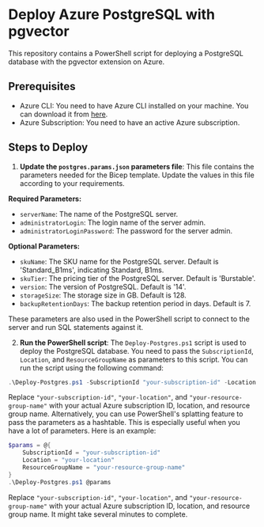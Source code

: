 # Deploy Azure PostgreSQL with pgvector 

This repository contains a PowerShell script for deploying a PostgreSQL database with the pgvector extension on Azure.

## Prerequisites 

- Azure CLI: You need to have Azure CLI installed on your machine. You can download it from [here](https://docs.microsoft.com/en-us/cli/azure/install-azure-cli).
- Azure Subscription: You need to have an active Azure subscription.

## Steps to Deploy 

1. **Update the `postgres.params.json` parameters file**: This file contains the parameters needed for the Bicep template. Update the values in this file according to your requirements.

**Required Parameters:**

- `serverName`: The name of the PostgreSQL server.
- `administratorLogin`: The login name of the server admin.
- `administratorLoginPassword`: The password for the server admin.

**Optional Parameters:**

- `skuName`: The SKU name for the PostgreSQL server. Default is 'Standard_B1ms', indicating Standard, B1ms.
- `skuTier`: The pricing tier of the PostgreSQL server. Default is 'Burstable'.
- `version`: The version of PostgreSQL. Default is '14'.
- `storageSize`: The storage size in GB. Default is 128.
- `backupRetentionDays`: The backup retention period in days. Default is 7.

These parameters are also used in the PowerShell script to connect to the server and run SQL statements against it.

2. **Run the PowerShell script**: The `Deploy-Postgres.ps1` script is used to deploy the PostgreSQL database. You need to pass the `SubscriptionId`, `Location`, and `ResourceGroupName` as parameters to this script. You can run the script using the following command:

```powershell
.\Deploy-Postgres.ps1 -SubscriptionId "your-subscription-id" -Location "your-location" -ResourceGroupName "your-resource-group-name"
```

Replace `"your-subscription-id"`, `"your-location"`, and `"your-resource-group-name"` with your actual Azure subscription ID, location, and resource group name. 
Alternatively, you can use PowerShell's splatting feature to pass the parameters as a hashtable. This is especially useful when you have a lot of parameters. Here is an example:

```powershell
$params = @{
    SubscriptionId = "your-subscription-id"
    Location = "your-location"
    ResourceGroupName = "your-resource-group-name"
}
.\Deploy-Postgres.ps1 @params
```

Replace `"your-subscription-id"`, `"your-location"`, and `"your-resource-group-name"` with your actual Azure subscription ID, location, and resource group name. 
It might take several minutes to complete.